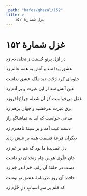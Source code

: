 ```yaml
---
_path: "hafez/ghazal/152"
title: >-
    غزل شمارهٔ ۱۵۲
---
```

# غزل شمارهٔ ۱۵۲

<div class="b" id="bn1"><div class="m1"><p>در ازل پرتوِ حُسنت ز تجلی دَم زد</p></div>
<div class="m2"><p>عشق پیدا شد و آتش به همه عالم زد</p></div></div>
<div class="b" id="bn2"><div class="m1"><p>جلوه‌ای کرد رُخَت دید مَلَک عشق نداشت</p></div>
<div class="m2"><p>عینِ آتش شد از این غیرت و بر آدم زد</p></div></div>
<div class="b" id="bn3"><div class="m1"><p>عقل می‌خواست کز آن شعله چراغ افروزد</p></div>
<div class="m2"><p>برق غیرت بدرخشید و جهان برهم زد</p></div></div>
<div class="b" id="bn4"><div class="m1"><p>مدعی خواست که آید به تماشاگَهِ راز</p></div>
<div class="m2"><p>دست غیب آمد و بر سینهٔ نامحرم زد</p></div></div>
<div class="b" id="bn5"><div class="m1"><p>دیگران قرعهٔ قسمت همه بر عیش زدند</p></div>
<div class="m2"><p>دل غمدیدهٔ ما بود که هم بر غم زد</p></div></div>
<div class="b" id="bn6"><div class="m1"><p>جانِ عِلْوی هوسِ چاهِ زنخدان تو داشت</p></div>
<div class="m2"><p>دست در حلقهٔ آن زلفِ خَم اندر خَم زد</p></div></div>
<div class="b" id="bn7"><div class="m1"><p>حافظ آن روز طربنامهٔ عشق تو نوشت</p></div>
<div class="m2"><p>که قلم بر سرِ اسبابِ دلِ خُرَّم زد</p></div></div>

